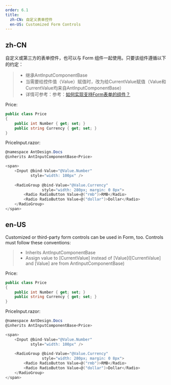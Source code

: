 ```yaml
---
order: 6.1
title:
  zh-CN: 自定义表单控件
  en-US: Customized Form Controls
---
```


## zh-CN

自定义或第三方的表单控件，也可以与 Form 组件一起使用。只要该组件遵循以下的约定：

> - 继承AntInputComponentBase
> - 当需要给控件值（Value）赋值时，改为给CurrentValue赋值（Value和CurrentValue均来自AntInputComponentBase）
> - 详情可参考：参考：[如何实现支持Form表单的组件？](https://github.com/ant-design-blazor/ant-design-blazor/wiki/%E5%A6%82%E4%BD%95%E5%AE%9E%E7%8E%B0%E6%94%AF%E6%8C%81Form%E8%A1%A8%E5%8D%95%E7%9A%84%E7%BB%84%E4%BB%B6%EF%BC%9F)

Price:
```C#
public class Price
{
    public int Number { get; set; }
    public string Currency { get; set; }
}
```

PriceInput.razor:
```C#
@namespace AntDesign.Docs
@inherits AntInputComponentBase<Price>

<span>
    <Input @bind-Value="@Value.Number"
           style="width: 100px" />
  
    <RadioGroup @bind-Value="@Value.Currency"
                style="width: 280px; margin: 0 8px">
        <Radio RadioButton Value=@("rmb")>RMB</Radio>
        <Radio RadioButton Value=@("dollar")>Dollar</Radio>
    </RadioGroup>
</span>
```

## en-US

Customized or third-party form controls can be used in Form, too. Controls must follow these conventions:

> - Inherits AntInputComponentBase
> - Assign value to [CurrentValue] instead of [Value]([CurrentValue] and [Value] are from AntInputComponentBase)

Price:
```C#
public class Price
{
    public int Number { get; set; }
    public string Currency { get; set; }
}
```

PriceInput.razor:
```C#
@namespace AntDesign.Docs
@inherits AntInputComponentBase<Price>

<span>
    <Input @bind-Value="@Value.Number"
           style="width: 100px" />
  
    <RadioGroup @bind-Value="@Value.Currency"
                style="width: 280px; margin: 0 8px">
        <Radio RadioButton Value=@("rmb")>RMB</Radio>
        <Radio RadioButton Value=@("dollar")>Dollar</Radio>
    </RadioGroup>
</span>
```
